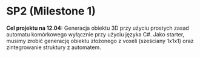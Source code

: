# SP2 (Milestone 1)

**Cel projektu na 12.04:** Generacja obiektu 3D przy użyciu prostych zasad automatu komórkowego wyłącznie przy użyciu języka C#. Jako starter, musimy zrobić generację obiektu złożonego z voxeli (sześciany 1x1x1) oraz zintegrowanie struktury z automatem. 
